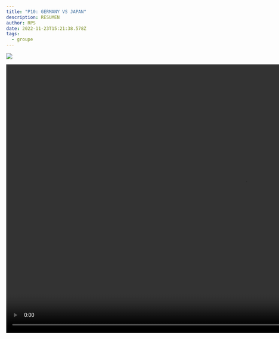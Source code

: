 ```yaml
---
title: "P10: GERMANY VS JAPAN"
description: RESUMEN
author: RPS
date: 2022-11-23T15:21:38.578Z
tags:
  - groupe
---
```

![](/static/img/22-11-23_10-02-07-812.jpg)

<video id="vid1" class="video-js" controls autoplay preload="auto" height="720" width="1280">
  <source src="https://www.dropbox.com/s/xsqbwr4b2d348ws/20221123gervsjpn_esarg.mp4?raw=1">
</video>